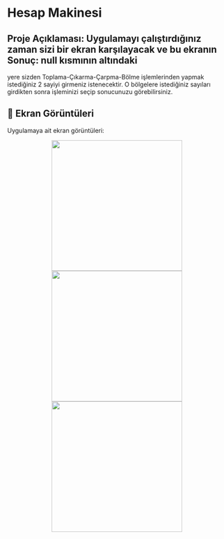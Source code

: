 # Hesap Makinesi

## Proje Açıklaması: Uygulamayı çalıştırdığınız zaman sizi bir ekran karşılayacak ve bu ekranın Sonuç: null kısmının altındaki
  yere sizden Toplama-Çıkarma-Çarpma-Bölme işlemlerinden yapmak istediğiniz 2 sayiyi girmeniz istenecektir.
  O bölgelere istediğiniz sayıları girdikten sonra işleminizi seçip sonucunuzu görebilirsiniz.


## 📸 Ekran Görüntüleri
Uygulamaya ait ekran görüntüleri:

<div align="center">
  <img src="https://user-images.githubusercontent.com/70190607/214156330-5a6f107a-c569-4a44-be12-8be79698c058.png" width="300"/>
  <img src="https://user-images.githubusercontent.com/70190607/214156352-873a4bbd-f1ab-42c1-840d-59d97fe05700.png" width="300"/>
  <img src="https://user-images.githubusercontent.com/70190607/214156353-72187e5c-0cfa-4c39-806e-4c374de7233c.png" width="300"/>
</div>


